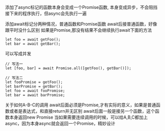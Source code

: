 添加了async标记的函数本身会变成一个Promise函数,
本身变成异步，不会阻挡接下来的程序执行，但async会先执行一遍

添加await标记分两种情况，普通函数和Promise函数
await后接普通函数，好像跟平时没什么区别
如果是Promise,那没有结果不会继续执行await下面的方法

```
let foo = await getFoo();
let bar = await getBar();
```
可以写成并发
```
// 写法一
let [foo, bar] = await Promise.all([getFoo(), getBar()]);

// 写法二
let fooPromise = getFoo();
let barPromise = getBar();
let foo = await fooPromise;
let bar = await barPromise;
```

关于如何A-B-C的调用
await后面必须是Promise,才有实际的意义，如果是普通函数或者是表达式，和直接return并无区别
await后面一般是接另一个函数，这个函数本身返回new Promise
当如果需要连续调用的时候，可以给A,B,C都加上async，因为本身async就会返回一个Promise，精妙设计
